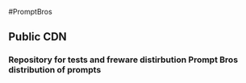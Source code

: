 #PromptBros

## Public CDN

### Repository for tests and freware distirbution Prompt Bros distribution of prompts
